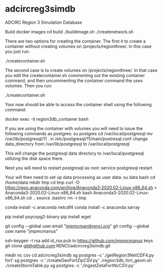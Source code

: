 # adcircreg3simdb
ADCIRC Region 3 Simulation Database

Build docker images
cd build
./buildimage.sh
./createnetwork.sh

There are two options for creating the container. The first it to create a container without creating 
volumes on /projects/regionthree/. In this case you just run:

./createcontainer.sh

The second case is to create volumes on /projects/regionthree/. In that case you edit the createcontainer.sh
commenting out the existing container command, and then uncommenting the container command the uses volumes.
Then you run:

./createcontainer.sh

Your now should be able to access the container shell using the following command:

docker exec -it region3db_container bash


If you are using the container with volumes you will need to issue the following commands as postgres:
su postgres
cd /var/local/postgresql
mv /var/lib/postgresql/11 .
vi /etc/postgresql/11/main/postresql.conf
change data_directory from /var/lib/postgresql to /var/local/postgresql

This will change the postgresql data directory to /var/local/postgresql utilizing the disk space there.


Next you will need to restart postgresql as root:
service postgresql restart

Your will then need to set up data processing as user data:
su data
bash 
cd /home/data
mkdir tmp
cd tmp
curl -O https://repo.anaconda.com/archive/Anaconda3-2020.02-Linux-x86_64.sh > Anaconda3-2020.02-Linux-x86_64.sh
bash Anaconda3-2020.02-Linux-x86_64.sh
cd ..
source .bashrc
rm -r tmp

conda install -c anaconda netcdf4
conda install -c anaconda xarray

pip install psycopg2-binary
pip install wget

git config --global user.email "jmpmcman@renci.org"
git config --global user.name "jmpmcmanus"

ssh-keygen -t rsa
add id_rsa.pub to https://github.com/jmpmcmanus keys
git clone git@github.com:RENCI/adcircreg3simdb.git 

mkdir nc csv
cd adcircreg3simdb 
sg postgres -c './getRegion3NetCDF4.py fort'
sg postgres -c './createGeoFortZipCSV.py'
./region3db_fort_geom.sh
./createStormTable.py
sg postgres -c './ingestZetaFortNcCSV.py'

